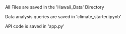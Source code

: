 All Files are saved in the 'Hawaii_Data' Directory

Data analysis queries are saved in 'climate_starter.ipynb'

API code is saved in 'app.py'
